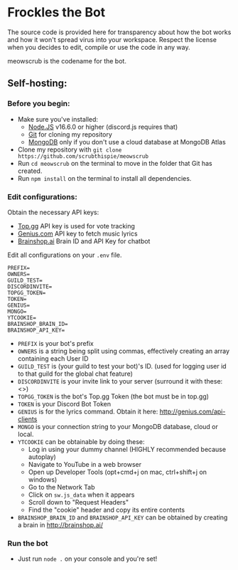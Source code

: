 # Frockles the Bot

The source code is provided here for transparency about how the bot works and how it won't spread virus into your workspace. Respect the license when you decides to edit, compile or use the code in any way.

meowscrub is the codename for the bot.

## Self-hosting:
### Before you begin:
  - Make sure you've installed:
    - [Node.JS](https://nodejs.org/) v16.6.0 or higher (discord.js requires that)
    - [Git](https://git-scm.com/downloads) for cloning my repository
    - [MongoDB](https://medium.com/@LondonAppBrewery/how-to-download-install-mongodb-on-windows-4ee4b3493514) only if you don't use a cloud database at MongoDB Atlas
  - Clone my repository with `git clone https://github.com/scrubthispie/meowscrub`
  - Run `cd meowscrub` on the terminal to move in the folder that Git has created.
  - Run `npm install` on the terminal to install all dependencies.
 
### Edit configurations:
Obtain the necessary API keys:
  - [Top.gg](https://docs.top.gg/api/@reference/0) API key is used for vote tracking
  - [Genius.com](http://genius.com/api-clients) API key to fetch music lyrics
  - [Brainshop.ai](http://brainshop.ai/) Brain ID and API Key for chatbot
 
Edit all configurations on your `.env` file.
```
PREFIX=
OWNERS=
GUILD_TEST=
DISCORDINVITE=
TOPGG_TOKEN=
TOKEN=
GENIUS=
MONGO=
YTCOOKIE=
BRAINSHOP_BRAIN_ID=
BRAINSHOP_API_KEY=
```
  - `PREFIX` is your bot's prefix
  - `OWNERS` is a string being split using commas, effectively creating an array containing each User ID
  - `GUILD_TEST` is (your guild to test your bot)'s ID. (used for logging user id to that guild for the global chat feature)
  - `DISCORDINVITE` is your invite link to your server (surround it with these: <>)
  - `TOPGG_TOKEN` is the bot's Top.gg Token (the bot must be in top.gg)
  - `TOKEN` is your Discord Bot Token
  - `GENIUS` is for the lyrics command. Obtain it here: http://genius.com/api-clients
  - `MONGO` is your connection string to your MongoDB database, cloud or local.
  - `YTCOOKIE` can be obtainable by doing these:
    - Log in using your dummy channel (HIGHLY recommended because autoplay)
    - Navigate to YouTube in a web browser
    - Open up Developer Tools (opt+cmd+j on mac, ctrl+shift+j on windows)
    - Go to the Network Tab
    - Click on `sw.js_data` when it appears
    - Scroll down to "Request Headers"
    - Find the "cookie" header and copy its entire contents
  - `BRAINSHOP_BRAIN_ID` and `BRAINSHOP_API_KEY` can be obtained by creating a brain in http://brainshop.ai/

### Run the bot
  - Just run `node .` on your console and you're set!